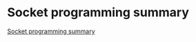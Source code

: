 # Socket programming summary
[Socket programming summary](https://aiwithcloud.com/2022/09/19/socket_programming_summary/)